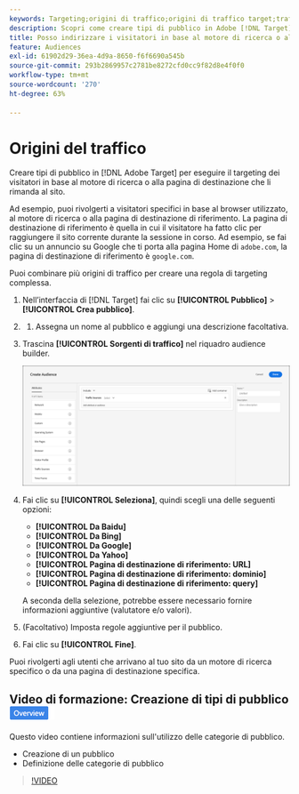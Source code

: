 ```yaml
---
keywords: Targeting;origini di traffico;origini di traffico target;traffico da motore di ricerca;motore di ricerca;pagina di destinazione;pagina di destinazione di target;pagina di destinazione di riferimento
description: Scopri come creare tipi di pubblico in Adobe [!DNL Target] per eseguire il targeting dei visitatori in base al motore di ricerca o alla pagina di destinazione che li rimanda al sito.
title: Posso indirizzare i visitatori in base al motore di ricerca o al sito di riferimento?
feature: Audiences
exl-id: 61902d29-36ea-4d9a-8650-f6f6690a545b
source-git-commit: 293b2869957c2781be8272cfd0cc9f82d8e4f0f0
workflow-type: tm+mt
source-wordcount: '270'
ht-degree: 63%

---
```


# Origini del traffico

Creare tipi di pubblico in [!DNL Adobe Target] per eseguire il targeting dei visitatori in base al motore di ricerca o alla pagina di destinazione che li rimanda al sito.

Ad esempio, puoi rivolgerti a visitatori specifici in base al browser utilizzato, al motore di ricerca o alla pagina di destinazione di riferimento. La pagina di destinazione di riferimento è quella in cui il visitatore ha fatto clic per raggiungere il sito corrente durante la sessione in corso. Ad esempio, se fai clic su un annuncio su Google che ti porta alla pagina Home di `adobe.com`, la pagina di destinazione di riferimento è `google.com`.

Puoi combinare più origini di traffico per creare una regola di targeting complessa.

1. Nell’interfaccia di [!DNL Target] fai clic su **[!UICONTROL Pubblico]** > **[!UICONTROL Crea pubblico]**.
1. 
   1. Assegna un nome al pubblico e aggiungi una descrizione facoltativa.
1. Trascina **[!UICONTROL Sorgenti di traffico]** nel riquadro audience builder.

   ![immagine target_traffic_source](assets/target_traffic_source.png)

1. Fai clic su **[!UICONTROL Seleziona]**, quindi scegli una delle seguenti opzioni:

   * **[!UICONTROL Da Baidu]**
   * **[!UICONTROL Da Bing]**
   * **[!UICONTROL Da Google]**
   * **[!UICONTROL Da Yahoo]**
   * **[!UICONTROL Pagina di destinazione di riferimento: URL]**
   * **[!UICONTROL Pagina di destinazione di riferimento: dominio]**
   * **[!UICONTROL Pagina di destinazione di riferimento: query]**

   A seconda della selezione, potrebbe essere necessario fornire informazioni aggiuntive (valutatore e/o valori).

1. (Facoltativo) Imposta regole aggiuntive per il pubblico.
1. Fai clic su **[!UICONTROL Fine]**.

Puoi rivolgerti agli utenti che arrivano al tuo sito da un motore di ricerca specifico o da una pagina di destinazione specifica.

## Video di formazione: Creazione di tipi di pubblico ![Icona Panoramica](/help/main/assets/overview.png)

Questo video contiene informazioni sull&#39;utilizzo delle categorie di pubblico.

* Creazione di un pubblico
* Definizione delle categorie di pubblico

>[!VIDEO](https://video.tv.adobe.com/v/17392)
